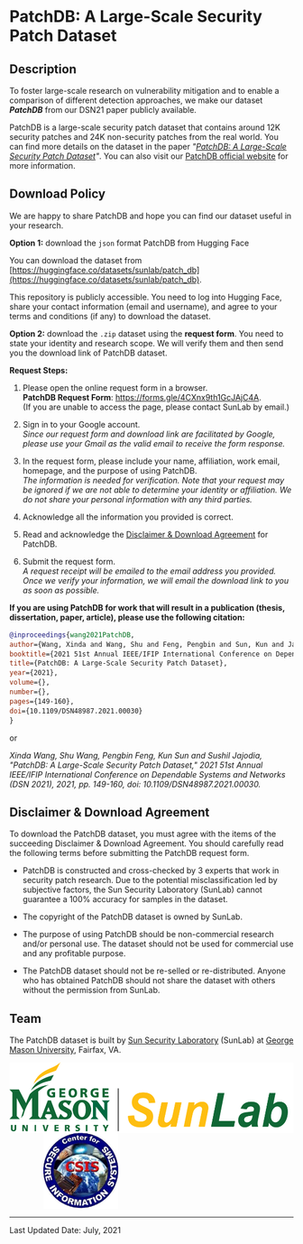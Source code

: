 # PatchDB: A Large-Scale Security Patch Dataset

## Description

To foster large-scale research on vulnerability mitigation and to enable a comparison of different detection approaches, we make our dataset ***PatchDB*** from our DSN21 paper publicly available. 

PatchDB is a large-scale security patch dataset that contains around 12K security patches and 24K non-security patches from the real world. 
You can find more details on the dataset in the paper *"[PatchDB: A Large-Scale Security Patch Dataset](https://csis.gmu.edu/ksun/publications/dsn21_PatchDB.pdf)"*. You can also visit our [PatchDB official website](https://sunlab-gmu.github.io/PatchDB) for more information.

## Download Policy

We are happy to share PatchDB and hope you can find our dataset useful in your research. 

**Option 1:** download the `json` format PatchDB from Hugging Face

You can download the dataset from [https://huggingface.co/datasets/sunlab/patch_db](https://huggingface.co/datasets/sunlab/patch_db).

This repository is publicly accessible. You need to log into Hugging Face, share your contact information (email and username), and agree to your terms and conditions (if any) to download the dataset.

**Option 2:** download the `.zip` dataset using the **request form**. You need to state your identity and research scope. We will verify them and then send you the download link of PatchDB dataset.

**Request Steps:**

1. Please open the online request form in a browser. \
   **PatchDB Request Form**: https://forms.gle/4CXnx9th1GcJAjC4A. \
   (If you are unable to access the page, please contact SunLab by email.)

2. Sign in to your Google account. \
   *Since our request form and download link are facilitated by Google, please use your Gmail as the valid email to receive the form response.*

3. In the request form, please include your name, affiliation, work email, homepage, and the purpose of using PatchDB. \
   *The information is needed for verification.
   Note that your request may be ignored if we are not able to determine your identity or affiliation.
   We do not share your personal information with any third parties.*

4. Acknowledge all the information you provided is correct.

5. Read and acknowledge the [Disclaimer & Download Agreement](#jump) for PatchDB.

6. Submit the request form. \
   *A request receipt will be emailed to the email address you provided.
   Once we verify your information, we will email the download link to you as soon as possible.*

**If you are using PatchDB for work that will result in a publication (thesis, dissertation, paper, article), please use the following citation:**

```bibtex
@inproceedings{wang2021PatchDB, 
author={Wang, Xinda and Wang, Shu and Feng, Pengbin and Sun, Kun and Jajodia, Sushil},
booktitle={2021 51st Annual IEEE/IFIP International Conference on Dependable Systems and Networks (DSN)}, 
title={PatchDB: A Large-Scale Security Patch Dataset}, 
year={2021},
volume={},
number={},
pages={149-160},
doi={10.1109/DSN48987.2021.00030}
}
```

or

*Xinda Wang, Shu Wang, Pengbin Feng, Kun Sun and Sushil Jajodia, "PatchDB: A Large-Scale Security Patch Dataset," 2021 51st Annual IEEE/IFIP International Conference on Dependable Systems and Networks (DSN 2021), 2021, pp. 149-160, doi: 10.1109/DSN48987.2021.00030.*


## Disclaimer & Download Agreement<span id="jump"></span>

To download the PatchDB dataset, you must agree with the items of the succeeding Disclaimer & Download Agreement. You should carefully read the following terms before submitting the PatchDB request form.

- PatchDB is constructed and cross-checked by 3 experts that work in security patch research.
  Due to the potential misclassification led by subjective factors, the Sun Security Laboratory (SunLab) cannot guarantee a 100% accuracy for samples in the dataset.

- The copyright of the PatchDB dataset is owned by SunLab.

- The purpose of using PatchDB should be non-commercial research and/or personal use. The dataset should not be used for commercial use and any profitable purpose.

- The PatchDB dataset should not be re-selled or re-distributed. Anyone who has obtained PatchDB should not share the dataset with others without the permission from SunLab.

## Team

The PatchDB dataset is built by [Sun Security Laboratory](https://sunlab-gmu.github.io/) (SunLab) at [George Mason University](https://www2.gmu.edu/), Fairfax, VA. 

<div align="left" display="flex">    
    <img src="./img/sunlab_logo_full.png" height = "125" alt="sunlab" align="center" />
    &emsp;&emsp;&emsp;&emsp;
    <img src="./img/csis.png" height = "135" alt="csis" align="center" />
</div>

---
Last Updated Date: July, 2021
